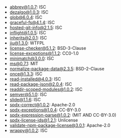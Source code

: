 - [abbrev@1.0.7](https://github.com/isaacs/abbrev-js): ISC
- [dezalgo@1.0.3](https://github.com/npm/dezalgo): ISC
- [glob@6.0.4](https://github.com/isaacs/node-glob): ISC
- [graceful-fs@4.1.4](https://github.com/isaacs/node-graceful-fs): ISC
- [hosted-git-info@2.1.5](https://github.com/npm/hosted-git-info): ISC
- [inflight@1.0.5](https://github.com/npm/inflight): ISC
- [inherits@2.0.1](https://github.com/isaacs/inherits): ISC
- [jju@1.3.0](https://github.com/rlidwka/jju): WTFPL
- [license-checker@5.1.2](https://github.com/davglass/license-checker): BSD-3-Clause
- [license-exceptions@1.1.2](https://github.com/cfarm/license-exceptions): CC0-1.0
- [minimatch@3.0.0](https://github.com/isaacs/minimatch): ISC
- [ms@0.7.1](https://github.com/guille/ms.js): MIT
- [normalize-package-data@2.3.5](https://github.com/npm/normalize-package-data): BSD-2-Clause
- [once@1.3.3](https://github.com/isaacs/once): ISC
- [read-installed@4.0.3](https://github.com/isaacs/read-installed): ISC
- [read-package-json@2.0.4](https://github.com/npm/read-package-json): ISC
- [readdir-scoped-modules@1.0.2](https://github.com/npm/readdir-scoped-modules): ISC
- [semver@5.1.0](https://github.com/npm/node-semver): ISC
- [slide@1.1.6](https://github.com/isaacs/slide-flow-control): ISC
- [spdx-correct@1.0.2](https://github.com/kemitchell/spdx-correct.js): Apache-2.0
- [spdx-exceptions@1.0.4](https://github.com/kemitchell/spdx-exceptions.json): CC-BY-3.0
- [spdx-expression-parse@1.0.2](https://github.com/kemitchell/spdx-expression-parse.js): (MIT AND CC-BY-3.0)
- [spdx-license-ids@1.2.1](https://github.com/shinnn/spdx-license-ids): Unlicense
- [validate-npm-package-license@3.0.1](https://github.com/kemitchell/validate-npm-package-license.js): Apache-2.0
- [wrappy@1.0.2](https://github.com/npm/wrappy): ISC
